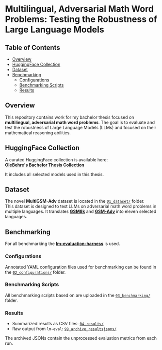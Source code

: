 # Multilingual, Adversarial Math Word Problems: Testing the Robustness of Large Language Models

## Table of Contents

- [Overview](#overview)  
- [HuggingFace Collection](#huggingface-collection)  
- [Dataset](#dataset)  
- [Benchmarking](#benchmarking)  
  - [Configurations](#configurations)  
  - [Benchmarking Scripts](#benchmarking-scripts)  
  - [Results](#results)


## Overview

This repository contains work for my bachelor thesis focused on **multilingual, adversarial math word problems**. The goal is to evaluate and test the robustness of Large Language Models (LLMs) and focused on their mathematical reasoning abilities. 

## HuggingFace Collection

A curated HuggingFace collection is available here:  
[**OleBehre's Bachelor Thesis Collection**](https://huggingface.co/collections/OleBehre/ole-behre-bachelor-thesis-677ec94123133233794a0ea8)

It includes all selected models used in this thesis.

## Dataset

The novel **MultiGSM-Adv** dataset is located in the [`01_dataset/`](01_dataset/) folder.  
This dataset is designed to test LLMs on adversarial math word problems in multiple languages. It translates [**GSM8k**](https://github.com/openai/grade-school-math) and [**GSM-Adv**](https://github.com/him1411/problemathic/tree/main) into eleven selected languages.

## Benchmarking

For all benchmarking the [**lm-evaluation-harness**](https://github.com/EleutherAI/lm-evaluation-harness/tree/main) is used.

### Configurations

Annotated YAML configuration files used for benchmarking can be found in the [`02_configurations/`](02_configurations/) folder.

### Benchmarking Scripts

All benchmarking scripts based on are uploaded in the [`03_benchmarking/`](03_benchmarking/) folder.

### Results

- Summarized results as CSV files: [`04_results/`](04_results/)  
- Raw output from `lm-eval`: [`99_archive_resultsjsons/`](99_archive_resultjsons/)

The archived JSONs contain the unprocessed evaluation metrics from each run.

